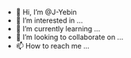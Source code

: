 - 👋 Hi, I’m @J-Yebin
- 👀 I’m interested in ...
- 🌱 I’m currently learning ...
- 💞️ I’m looking to collaborate on ...
- 📫 How to reach me ...

<!---
J-Yebin/J-Yebin is a ✨ special ✨ repository because its `README.md` (this file) appears on your GitHub profile.
You can click the Preview link to take a look at your changes.
--->
